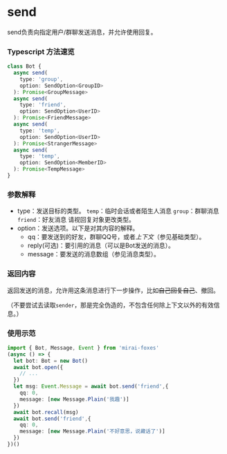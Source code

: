 # send

send负责向指定用户/群聊发送消息，并允许使用回复。

### Typescript 方法速览

```typescript
class Bot {
  async send(
    type: 'group',
    option: SendOption<GroupID>
  ): Promise<GroupMessage>
  async send(
    type: 'friend',
    option: SendOption<UserID>
  ): Promise<FriendMessage>
  async send(
    type: 'temp',
    option: SendOption<UserID>
  ): Promise<StrangerMessage>
  async send(
    type: 'temp',
    option: SendOption<MemberID>
  ): Promise<TempMessage>
}
```

### 参数解释

- type：发送目标的类型。
  `temp`：临时会话或者陌生人消息
  `group`：群聊消息
  `friend`：好友消息
  请视回复对象更改类型。
- option：发送选项。以下是对其内容的解释。
  * qq：要发送到的好友，群聊QQ号，或者*上下文*（参见基础类型）。
  * reply(可选)：要引用的消息（可以是Bot发送的消息）。
  * message：要发送的消息数组（参见消息类型）。

### 返回内容

返回发送的消息，允许用这条消息进行下一步操作，比如~~自己回复自己~~、撤回。

（不要尝试去读取`sender`，那是完全伪造的，不包含任何除上下文以外的有效信息。）

### 使用示范

```typescript
import { Bot, Message, Event } from 'mirai-foxes'
(async () => {
  let bot: Bot = new Bot()
  await bot.open({
    // ...
  })
  let msg: Event.Message = await bot.send('friend',{
    qq: 0,
    message: [new Message.Plain('我趣')]
  })
  await bot.recall(msg)
  await bot.send('friend',{
    qq: 0,
    message: [new Message.Plain('不好意思，说藏话了')]
  })
})()
```
